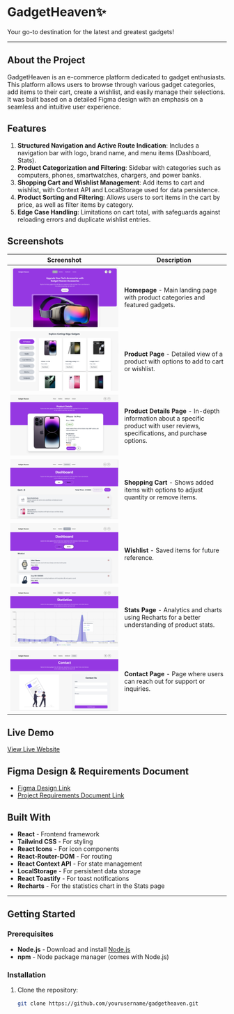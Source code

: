 # GadgetHeaven✨

Your go-to destination for the latest and greatest gadgets!

---

## About the Project

GadgetHeaven is an e-commerce platform dedicated to gadget enthusiasts. This platform allows users to browse through various gadget categories, add items to their cart, create a wishlist, and easily manage their selections. It was built based on a detailed Figma design with an emphasis on a seamless and intuitive user experience.

## Features

1. **Structured Navigation and Active Route Indication**: Includes a navigation bar with logo, brand name, and menu items (Dashboard, Stats).
2. **Product Categorization and Filtering**: Sidebar with categories such as computers, phones, smartwatches, chargers, and power banks.
3. **Shopping Cart and Wishlist Management**: Add items to cart and wishlist, with Context API and LocalStorage used for data persistence.
4. **Product Sorting and Filtering**: Allows users to sort items in the cart by price, as well as filter items by category.
5. **Edge Case Handling**: Limitations on cart total, with safeguards against reloading errors and duplicate wishlist entries.

## Screenshots

| Screenshot                                      | Description                                                                                       |
| ----------------------------------------------- | ------------------------------------------------------------------------------------------------- |
| ![Homepage](/src/SS/s1.png)         | **Homepage** - Main landing page with product categories and featured gadgets.                    |
| ![Product Page](/src/SS/s2.png) | **Product Page** - Detailed view of a product with options to add to cart or wishlist.            |
| ![Product Details Page](/src/SS/s3.png) | **Product Details Page** - In-depth information about a specific product with user reviews, specifications, and purchase options. |
| ![Shopping Cart](/src/SS/s5.png)        | **Shopping Cart** - Shows added items with options to adjust quantity or remove items.            |
| ![Wishlist](/src/SS/s6.png)         | **Wishlist** - Saved items for future reference.                                                  |
| ![Stats Page](/src/SS/s4.png)     | **Stats Page** - Analytics and charts using Recharts for a better understanding of product stats. |
| ![Contact Page](/src/SS/s7.png) | **Contact Page** - Page where users can reach out for support or inquiries. |


## Live Demo

[View Live Website](https://gadget-heaven-web23.netlify.app/)

## Figma Design & Requirements Document

- [Figma Design Link](https://www.figma.com/design/qr7hizhQyfmitEimBC6blK/Assignment-8?node-id=0-1&node-type=canvas&t=7Sr6v8i3wIN015u6-0)
- [Project Requirements Document Link](./Batch-10_Assignment-08-.pdf)

## Built With

- **React** - Frontend framework
- **Tailwind CSS** - For styling
- **React Icons** - For icon components
- **React-Router-DOM** - For routing
- **React Context API** - For state management
- **LocalStorage** - For persistent data storage
- **React Toastify** - For toast notifications
- **Recharts** - For the statistics chart in the Stats page

---

## Getting Started

### Prerequisites

- **Node.js** - Download and install [Node.js](https://nodejs.org/)
- **npm** - Node package manager (comes with Node.js)

### Installation

1. Clone the repository:
   ```bash
   git clone https://github.com/yourusername/gadgetheaven.git
   ```
